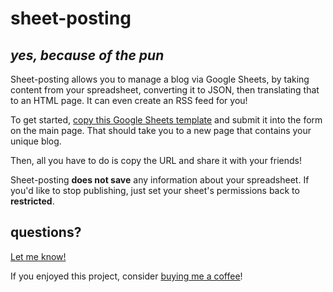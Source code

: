 # sheet-posting

## _yes, because of the pun_

Sheet-posting allows you to manage a blog via Google Sheets, by taking content from your spreadsheet, converting it to JSON, then translating that to an HTML page. It can even create an RSS feed for you!

To get started, [copy this Google Sheets template](https://docs.google.com/spreadsheets/d/1VZcd3MKIrrgRd9DrnUoEjEvzO4Gm6iDDBhw56i9CFXY/copy) and submit it into the form on the main page. That should take you to a new page that contains your unique blog. 

Then, all you have to do is copy the URL and share it with your friends! 

Sheet-posting **does not save** any information about your spreadsheet. If you'd like to stop publishing, just set your sheet's permissions back to **restricted**.

## questions? 

[Let me know!](https://www.aTylerRobertson.com)

If you enjoyed this project, consider [buying me a coffee](https://ko-fi.com/atylerrobertson)!
